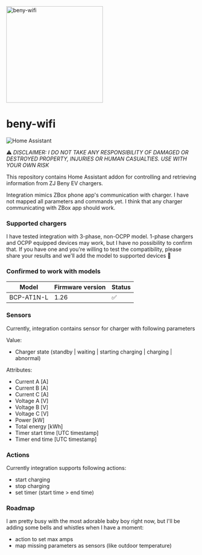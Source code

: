 <div align="left">
    <img alt="beny-wifi" height="256px" src="https://github.com/Jarauvi/beny-wifi/blob/main/images/logo.png?raw=true">
</div>

# beny-wifi

![Home Assistant](https://img.shields.io/badge/home%20assistant-%2341BDF5.svg?style=for-the-badge&logo=home-assistant&logoColor=white)


:warning: *DISCLAIMER: I DO NOT TAKE ANY RESPONSIBILITY OF DAMAGED OR DESTROYED PROPERTY, INJURIES OR HUMAN CASUALTIES. USE WITH YOUR OWN RISK*

This repository contains Home Assistant addon for controlling and retrieving information from ZJ Beny EV chargers. 

Integration mimics ZBox phone app's communication with charger. I have not mapped all parameters and commands yet. I think that any charger communicating with ZBox app should work.

### Supported chargers

I have tested integration with 3-phase, non-OCPP model. 1-phase chargers and OCPP equipped devices may work, but I have no possibility to confirm that. If you have one and you're willing to test the compatibility, please share your results and we'll add the model to supported devices :pray: 

### Confirmed to work with models

| Model              | Firmware version |       Status      |
| ------------------ | ---------------- | ----------------- |
| BCP-AT1N-L         | 1.26             |:white_check_mark: |

### Sensors

Currently, integration contains sensor for charger with following parameters

Value: 
- Charger state (standby | waiting | starting charging | charging | abnormal)

Attributes:
- Current A [A]
- Current B [A]
- Current C [A]
- Voltage A [V]
- Voltage B [V]
- Voltage C [V]
- Power [kW]
- Total energy [kWh]
- Timer start time [UTC timestamp]
- Timer end time [UTC timestamp]

### Actions

Currently integration supports following actions:
- start charging
- stop charging
- set timer (start time > end time)

### Roadmap

I am pretty busy with the most adorable baby boy right now, but I'll be adding some bells and whistles when I have a moment:
- action to set max amps
- map missing parameters as sensors (like outdoor temperature)
